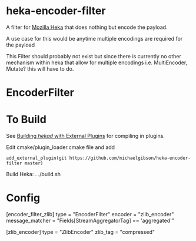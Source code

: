 heka-encoder-filter
===================

A filter for [Mozilla Heka](http://hekad.readthedocs.org/) that does nothing but encode the payload.

A use case for this would be anytime multiple encodings are required for the payload

This Filter should probably not exist but since there is currently no other mechanism within heka that allow for multiple encodings i.e. MultiEncoder, Mutate? this will have to do.

EncoderFilter
===========


To Build
========

See [Building *hekad* with External Plugins](http://hekad.readthedocs.org/en/latest/installing.html#build-include-externals)
for compiling in plugins.

Edit cmake/plugin_loader.cmake file and add

    add_external_plugin(git https://github.com/michaelgibson/heka-encoder-filter master)

Build Heka:
	. ./build.sh


Config
======
[encoder_filter_zlib]
type = "EncoderFilter"
encoder = "zlib_encoder"
message_matcher = "Fields[StreamAggregatorTag] == 'aggregated'"

[zlib_encoder]
type = "ZlibEncoder"
zlib_tag = "compressed"
